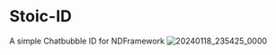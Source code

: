 # Stoic-ID
 A simple Chatbubble ID for NDFramework
![20240118_235425_0000](https://github.com/TheStoicBear/Stoic-ID/assets/112611821/53af00bc-a71d-43fc-826e-913933970a2e)
